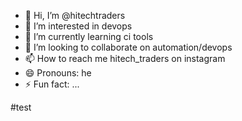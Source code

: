 - 👋 Hi, I’m @hitechtraders
- 👀 I’m interested in devops
- 🌱 I’m currently learning ci tools
- 💞️ I’m looking to collaborate on automation/devops
- 📫 How to reach me hitech_traders on instagram
- 😄 Pronouns: he
- ⚡ Fun fact: ...

<!---
hitechtraders/hitechtraders is a ✨ special ✨ repository because its `README.md` (this file) appears on your GitHub profile.
You can click the Preview link to take a look at your changes.
--->
#test
